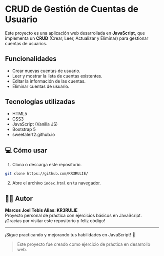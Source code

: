# CRUD de Gestión de Cuentas de Usuario

Este proyecto es una aplicación web desarrollada en **JavaScript**, que implementa un **CRUD** (Crear, Leer, Actualizar y Eliminar) para gestionar cuentas de usuarios.

## Funcionalidades

- Crear nuevas cuentas de usuario.
- Leer y mostrar la lista de cuentas existentes.
- Editar la información de las cuentas.
- Eliminar cuentas de usuario.

## Tecnologías utilizadas

- HTML5
- CSS3
- JavaScript (Vanilla JS)
- Bootstrap 5
- sweetalert2.github.io

## 💻 Cómo usar

1. Clona o descarga este repositorio.

```bash
git clone https://github.com/KR3RULIE/
```

2. Abre el archivo `index.html` en tu navegador.

## 👨‍💻 Autor

**Marcos Joel Tebis Alias: KR3RULIE**  
Proyecto personal de práctica con ejercicios básicos en JavaScript.  
¡Gracias por visitar este repositorio y feliz código!

---

¡Sigue practicando y mejorando tus habilidades en JavaScript! 💪

> Este proyecto fue creado como ejercicio de práctica en desarrollo web.